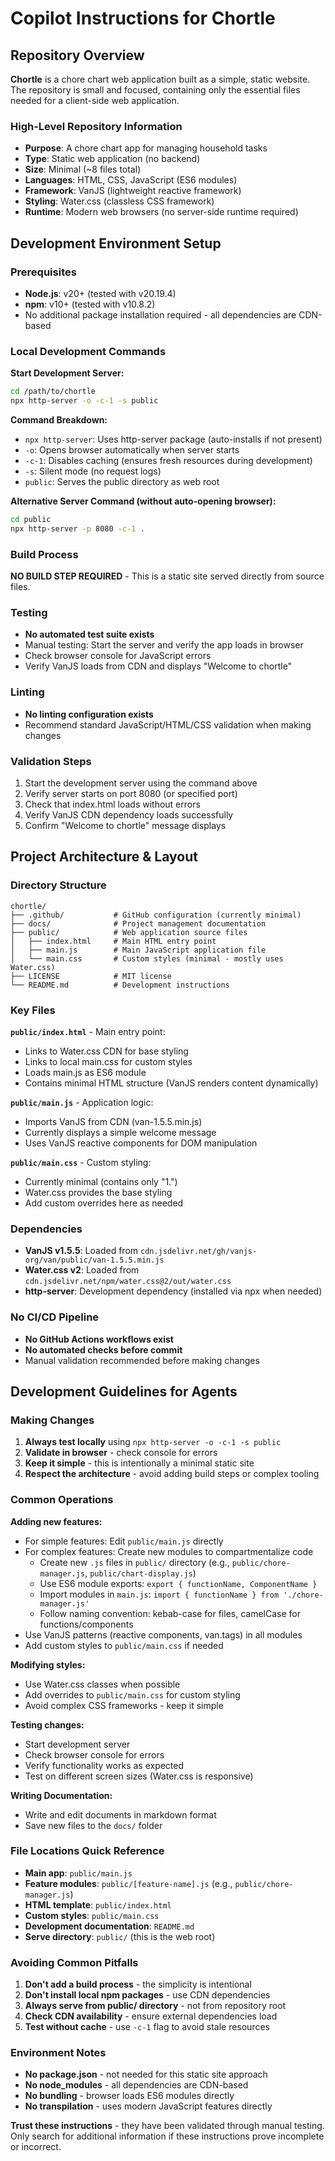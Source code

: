 # Copilot Instructions for Chortle

## Repository Overview

**Chortle** is a chore chart web application built as a simple, static website. The repository is small and focused, containing only the essential files needed for a client-side web application.

### High-Level Repository Information
- **Purpose**: A chore chart app for managing household tasks
- **Type**: Static web application (no backend)
- **Size**: Minimal (~8 files total)
- **Languages**: HTML, CSS, JavaScript (ES6 modules)
- **Framework**: VanJS (lightweight reactive framework)
- **Styling**: Water.css (classless CSS framework)
- **Runtime**: Modern web browsers (no server-side runtime required)

## Development Environment Setup

### Prerequisites
- **Node.js**: v20+ (tested with v20.19.4)
- **npm**: v10+ (tested with v10.8.2)
- No additional package installation required - all dependencies are CDN-based

### Local Development Commands

**Start Development Server:**
```bash
cd /path/to/chortle
npx http-server -o -c-1 -s public
```

**Command Breakdown:**
- `npx http-server`: Uses http-server package (auto-installs if not present)
- `-o`: Opens browser automatically when server starts
- `-c-1`: Disables caching (ensures fresh resources during development)
- `-s`: Silent mode (no request logs)
- `public`: Serves the public directory as web root

**Alternative Server Command (without auto-opening browser):**
```bash
cd public
npx http-server -p 8080 -c-1 .
```

### Build Process
**NO BUILD STEP REQUIRED** - This is a static site served directly from source files.

### Testing
- **No automated test suite exists**
- Manual testing: Start the server and verify the app loads in browser
- Check browser console for JavaScript errors
- Verify VanJS loads from CDN and displays "Welcome to chortle"

### Linting
- **No linting configuration exists**
- Recommend standard JavaScript/HTML/CSS validation when making changes

### Validation Steps
1. Start the development server using the command above
2. Verify server starts on port 8080 (or specified port)
3. Check that index.html loads without errors
4. Verify VanJS CDN dependency loads successfully
5. Confirm "Welcome to chortle" message displays

## Project Architecture & Layout

### Directory Structure
```
chortle/
├── .github/           # GitHub configuration (currently minimal)
├── docs/              # Project management documentation
├── public/            # Web application source files
│   ├── index.html     # Main HTML entry point
│   ├── main.js        # Main JavaScript application file
│   └── main.css       # Custom styles (minimal - mostly uses Water.css)
├── LICENSE            # MIT license
└── README.md          # Development instructions
```

### Key Files

**`public/index.html`** - Main entry point:
- Links to Water.css CDN for base styling
- Links to local main.css for custom styles
- Loads main.js as ES6 module
- Contains minimal HTML structure (VanJS renders content dynamically)

**`public/main.js`** - Application logic:
- Imports VanJS from CDN (van-1.5.5.min.js)
- Currently displays a simple welcome message
- Uses VanJS reactive components for DOM manipulation

**`public/main.css`** - Custom styling:
- Currently minimal (contains only "1.")
- Water.css provides the base styling
- Add custom overrides here as needed

### Dependencies
- **VanJS v1.5.5**: Loaded from `cdn.jsdelivr.net/gh/vanjs-org/van/public/van-1.5.5.min.js`
- **Water.css v2**: Loaded from `cdn.jsdelivr.net/npm/water.css@2/out/water.css`
- **http-server**: Development dependency (installed via npx when needed)

### No CI/CD Pipeline
- **No GitHub Actions workflows exist**
- **No automated checks before commit**
- Manual validation recommended before making changes

## Development Guidelines for Agents

### Making Changes
1. **Always test locally** using `npx http-server -o -c-1 -s public`
2. **Validate in browser** - check console for errors
3. **Keep it simple** - this is intentionally a minimal static site
4. **Respect the architecture** - avoid adding build steps or complex tooling

### Common Operations

**Adding new features:**
- For simple features: Edit `public/main.js` directly
- For complex features: Create new modules to compartmentalize code
  - Create new `.js` files in `public/` directory (e.g., `public/chore-manager.js`, `public/chart-display.js`)
  - Use ES6 module exports: `export { functionName, ComponentName }`
  - Import modules in `main.js`: `import { functionName } from './chore-manager.js'`
  - Follow naming convention: kebab-case for files, camelCase for functions/components
- Use VanJS patterns (reactive components, van.tags) in all modules
- Add custom styles to `public/main.css` if needed

**Modifying styles:**
- Use Water.css classes when possible
- Add overrides to `public/main.css` for custom styling
- Avoid complex CSS frameworks - keep it simple

**Testing changes:**
- Start development server
- Check browser console for errors
- Verify functionality works as expected
- Test on different screen sizes (Water.css is responsive)

**Writing Documentation:**
- Write and edit documents in markdown format
- Save new files to the `docs/` folder

### File Locations Quick Reference
- **Main app**: `public/main.js`
- **Feature modules**: `public/[feature-name].js` (e.g., `public/chore-manager.js`)
- **HTML template**: `public/index.html`
- **Custom styles**: `public/main.css`
- **Development documentation**: `README.md`
- **Serve directory**: `public/` (this is the web root)

### Avoiding Common Pitfalls
1. **Don't add a build process** - the simplicity is intentional
2. **Don't install local npm packages** - use CDN dependencies
3. **Always serve from public/ directory** - not from repository root
4. **Check CDN availability** - ensure external dependencies load
5. **Test without cache** - use `-c-1` flag to avoid stale resources

### Environment Notes
- **No package.json** - not needed for this static site approach
- **No node_modules** - all dependencies are CDN-based
- **No bundling** - browser loads ES6 modules directly
- **No transpilation** - uses modern JavaScript features directly

**Trust these instructions** - they have been validated through manual testing. Only search for additional information if these instructions prove incomplete or incorrect.